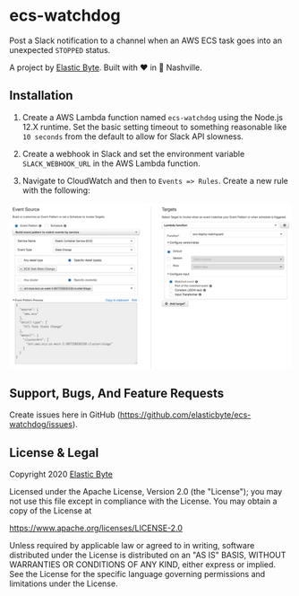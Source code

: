 # ecs-watchdog

Post a Slack notification to a channel when an AWS ECS task goes into an unexpected `STOPPED` status.

A project by [Elastic Byte](https://elasticbyte.net). Built with :heart: in :guitar: Nashville.

## Installation

1. Create a AWS Lambda function named `ecs-watchdog` using the Node.js 12.X runtime. Set the basic setting timeout to something reasonable like `10 seconds` from the default to allow for Slack API slowness.

2. Create a webhook in Slack and set the environment variable `SLACK_WEBHOOK_URL` in the AWS Lambda function.

3. Navigate to CloudWatch and then to `Events => Rules`. Create a new rule with the following:

![CloudWatch Events Rule](images/cloudwatch-rule.png)

## Support, Bugs, And Feature Requests

Create issues here in GitHub (https://github.com/elasticbyte/ecs-watchdog/issues).

## License & Legal

Copyright 2020 [Elastic Byte](https://elasticbyte.net)

Licensed under the Apache License, Version 2.0 (the "License");
you may not use this file except in compliance with the License.
You may obtain a copy of the License at

https://www.apache.org/licenses/LICENSE-2.0

Unless required by applicable law or agreed to in writing, software
distributed under the License is distributed on an "AS IS" BASIS,
WITHOUT WARRANTIES OR CONDITIONS OF ANY KIND, either express or implied.
See the License for the specific language governing permissions and
limitations under the License.
